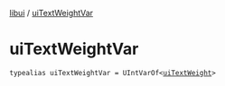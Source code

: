 [libui](index.md) / [uiTextWeightVar](./ui-text-weight-var.md)

# uiTextWeightVar

`typealias uiTextWeightVar = UIntVarOf<`[`uiTextWeight`](ui-text-weight.md)`>`